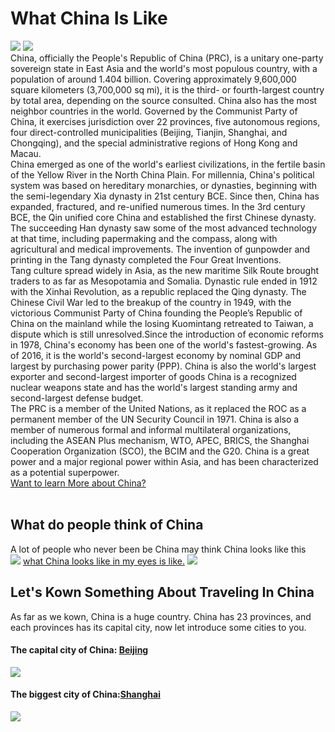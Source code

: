 <html>

<head>
  <title>Traveling in China</title>
  <link href="./style.css" type="text/css" rel="stylesheet">
</head>
<body>
  <h1> What China Is Like</h1>
  <div>
  <img src="http://www.chinamaps.org/images/CHINA.jpg"/>
  <img src="http://www.cnto.org/wp-content/uploads/2014/04/newchinaworldmap1.jpg"/>
  </div>
  <p1>
    China, officially the People's Republic of China (PRC), is a unitary one-party sovereign state in East Asia and the world's most populous country, with a population of around 1.404 billion. Covering approximately 9,600,000 square kilometers (3,700,000 sq mi), it is the third- or fourth-largest country by total area, depending on the source consulted. China also has the most neighbor countries in the world. Governed by the Communist Party of China, it exercises jurisdiction over 22 provinces, five autonomous regions, four direct-controlled municipalities (Beijing, Tianjin, Shanghai, and Chongqing), and the special administrative regions of Hong Kong and Macau.
  <br>
  <div>
    China emerged as one of the world's earliest civilizations, in the fertile basin of the Yellow River in the North China Plain. For millennia, China's political system was based on hereditary monarchies, or dynasties, beginning with the semi-legendary Xia dynasty in 21st century BCE. Since then, China has expanded, fractured, and re-unified numerous times. In the 3rd century BCE, the Qin unified core China and established the first Chinese dynasty. The succeeding Han dynasty saw some of the most advanced technology at that time, including papermaking and the compass, along with agricultural and medical improvements. The invention of gunpowder and printing in the Tang dynasty completed the Four Great Inventions.
  <br>
  </div>
  <div>
   Tang culture spread widely in Asia, as the new maritime Silk Route brought traders to as far as Mesopotamia and Somalia. Dynastic rule ended in 1912 with the Xinhai Revolution, as a republic replaced the Qing dynasty. The Chinese Civil War led to the breakup of the country in 1949, with the victorious Communist Party of China founding the People’s Republic of China on the mainland while the losing Kuomintang retreated to Taiwan, a dispute which is still unresolved.Since the introduction of economic reforms in 1978, China's economy has been one of the world's fastest-growing. As of 2016, it is the world's second-largest economy by nominal GDP and largest by purchasing power parity (PPP). China is also the world's largest exporter and second-largest importer of goods  China is a recognized nuclear weapons state and has the world's largest standing army and second-largest defense budget.
  <br>
  </div>
  <div>
  The PRC is a member of the United Nations, as it replaced the ROC as a permanent member of the UN Security Council in 1971. China is also a member of numerous formal and informal multilateral organizations, including the ASEAN Plus mechanism, WTO, APEC, BRICS, the Shanghai Cooperation Organization (SCO), the BCIM and the G20. China is a great power and a major regional power within Asia, and has been characterized as a potential superpower. 
  </div>
  </p1>
  <div>
  <a href="https://en.wikipedia.org/wiki/China" target="_blank"> Want to learn More about China?</a>
  </div>
  <br>
  <h2>
    What do people think of China
  </h2>
  <p2>
    A lot of people who never been be China may think China looks like this 
    <br>
    <img src="https://qph.fs.quoracdn.net/main-qimg-746a280e498e123aeedc64d6f7c2eddb-c"/> 
  </p2>
  <a href="https://www.youtube.com/watch?v=jlyQMpwzMt8" target="_blank"> what China looks like in my eyes is like.</a>
  <img src="http://img2.chinadaily.com.cn/images/201801/05/5a4eca6ca31008cfb2e9a72a.jpeg"/>
  <h2>
    Let's Kown Something About Traveling In China 
  </h2>
  <p1>
    As far as we kown, China is a huge country. China has 23 provinces, and each provinces has its capital city, now let introduce some cities to you. 
  </p1>
  <h4>
    The capital city of China: <a href="./beijing.html">Beijing</a> 
  </h4>
  <img src="https://wearesocial-net.s3.amazonaws.com/wp-content/uploads/2017/06/Beijing-city.jpg"/>
  <br>
  <h4>
    The biggest city of China:<a href="./shanghai.html">Shanghai</a>
  </h4>
  <img src="https://handluggageonly.co.uk/wp-content/uploads/2017/06/Shanghai-World-Financial-Center.jpg"/>
  
</body>
  
</html>
